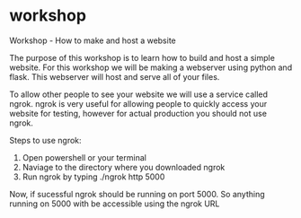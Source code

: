 # workshop
Workshop - How to make and host a website

The purpose of this workshop is to learn how to build and host a simple website.
For this workshop we will be making a webserver using python and flask. This webserver 
will host and serve all of your files.

To allow other people to see your website we will use a service called ngrok.
ngrok is very useful for allowing people to quickly access your website for testing,
however for actual production you should not use ngrok.

Steps to use ngrok:
1. Open powershell or your terminal
2. Naviage to the directory where you downloaded ngrok
3. Run ngrok by typing ./ngrok http 5000

Now, if sucessful ngrok should be running on port 5000. So anything running on
5000 with be accessible using the ngrok URL



